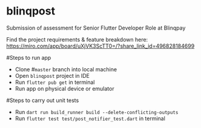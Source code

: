 # blinqpost
Submission of assessment for Senior Flutter Developer Role at Blinqpay

Find the project requirements & feature breakdown here: https://miro.com/app/board/uXjVK3ScTT0=/?share_link_id=496828184699

#Steps to run app
- Clone #`master` branch into local machine
- Open `blinqpost` project in IDE
- Run `flutter pub get` in terminal
- Run app on physical device or emulator

#Steps to carry out unit tests
- Run `dart run build_runner build --delete-conflicting-outputs`
- Run `flutter test test/post_notifier_test.dart` in terminal
